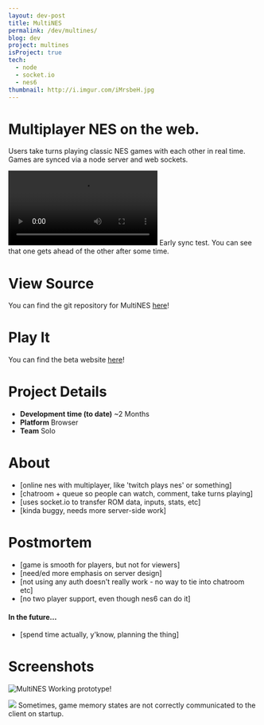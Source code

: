 ```yaml
---
layout: dev-post
title: MultiNES
permalink: /dev/multines/
blog: dev
project: multines
isProject: true
tech:
  - node
  - socket.io
  - nes6
thumbnail: http://i.imgur.com/iMrsbeH.jpg
---
```


# Multiplayer NES on the web.

Users take turns playing classic NES games with each other in real time. Games are synced via a node server and web sockets.

<video src="https://i.imgur.com/OWe3xBX.mp4" loop controls></video>
<span>Early sync test. You can see that one gets ahead of the other after some time.</span>

# View Source

You can find the git repository for MultiNES [here](https://github.com/andymikulski/multines)!

# Play It

You can find the beta website [here](https://multines.neocities.org/)!


# Project Details

- **Development time (to date)** ~2 Months
- **Platform** Browser
- **Team** Solo

# About

- [online nes with multiplayer, like 'twitch plays nes' or something]
- [chatroom + queue so people can watch, comment, take turns playing]
- [uses socket.io to transfer ROM data, inputs, stats, etc]
- [kinda buggy, needs more server-side work]

# Postmortem

- [game is smooth for players, but not for viewers]
- [need/ed more emphasis on server design]
- [not using any auth doesn't really work - no way to tie into chatroom etc]
- [no two player support, even though nes6 can do it]

#### In the future...

- [spend time actually, y'know, planning the thing]


# Screenshots

![MultiNES](http://i.imgur.com/iMrsbeH.jpg)
<span>Working prototype!</span>

<img src="http://i.imgur.com/WIxBPI1.jpg" />
<span>Sometimes, game memory states are not correctly communicated to the client on startup.</span>

